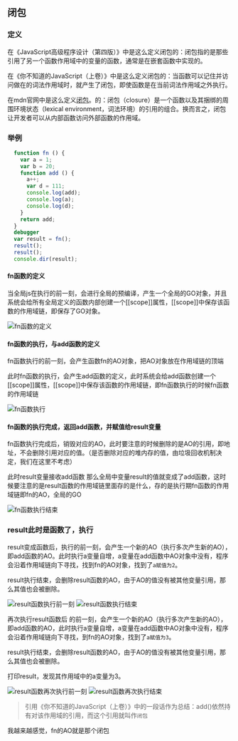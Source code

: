 ## 闭包

### 定义
在《JavaScript高级程序设计（第四版）》中是这么定义闭包的：闭包指的是那些引用了另一个函数作用域中的变量的函数，通常是在嵌套函数中实现的。

在《你不知道的JavaScript（上卷）》中是这么定义闭包的：当函数可以记住并访问做在的词法作用域时，就产生了闭包，即使函数是在当前词法作用域之外执行。

在mdn官网中是这么定义[闭包](https://developer.mozilla.org/zh-CN/docs/Web/JavaScript/Closures)。的：闭包（closure）是一个函数以及其捆绑的周围环境状态（lexical environment，词法环境）的引用的组合。换而言之，闭包让开发者可以从内部函数访问外部函数的作用域。


### 举例
```js
  function fn () {
    var a = 1;
    var b = 20;
    function add () {
      a++;
      var d = 111;
      console.log(add);
      console.log(a);
      console.log(d);
    }
    return add;
  }
  debugger
  var result = fn();
  result();
  result();
  console.dir(result);
```

#### fn函数的定义
当全局js在执行的前一刻，会进行全局的预编译，产生一个全局的GO对象，并且系统会给所有全局定义的函数内部创建一个[[scope]]属性，[[scope]]中保存该函数的作用域链，即保存了GO对象。

![fn函数的定义](../../picture/闭包/fn函数的定义.png)


#### fn函数的执行，与add函数的定义
fn函数执行的前一刻，会产生函数fn的AO对象，把AO对象放在作用域链的顶端

此时fn函数的执行，会产生add函数的定义，此时系统会给add函数创建一个[[scope]]属性，[[scope]]中保存该函数的作用域链，即fn函数执行的时候fn函数的作用域链

![fn函数执行](../../picture/闭包/fn函数执行.png)

#### fn函数的执行完成，返回add函数，并赋值给result变量
fn函数执行完成后，销毁对应的AO，此时要注意的时候删除的是AO的引用，即地址，不会删除引用对应的值。（是否删除对应的堆内存的值，由垃圾回收机制决定，我们在这里不考虑）

此时result变量接收add函数 那么全局中变量result的值就变成了add函数，这时候要注意的是result函数的作用域链里面存的是什么，存的是执行期fn函数的作用域链即fn的AO，全局的GO

![fn函数执行结束](../../picture/闭包/fn函数执行结束.png)

### result此时是函数了，执行

result变成函数后，执行的前一刻，会产生一个新的AO（执行多次产生新的AO），即add函数的AO。此时执行a变量自增，a变量在add函数中AO对象中没有，程序会沿着作用域链向下寻找，找到fn的AO对象，找到了`a赋值为2`。

result执行结束，会删除result函数的AO，由于AO的值没有被其他变量引用，那么其值也会被删除。



![result函数执行前一刻](../../picture/闭包/result函数执行前一刻.png)
![result函数执行结束](../../picture/闭包/result函数执行结束.png)

再次执行result函数后 的前一刻，会产生一个新的AO（执行多次产生新的AO），即add函数的AO，此时执行a变量自增，a变量在add函数中AO对象中没有，程序会沿着作用域链向下寻找，到fn的AO对象，找到了`a赋值为3`。

result执行结束，会删除result函数的AO，由于AO的值没有被其他变量引用，那么其值也会被删除。

打印result，发现其作用域中的a变量为3。

![result函数再次执行前一刻](../../picture/闭包/result函数再次执行前一刻.png)
![result函数再次执行结束](../../picture/闭包/result函数再次执行结束.png)


> 引用《你不知道的JavaScript（上卷）》中的一段话作为总结：add()依然持有对该作用域的引用，而这个引用就叫作`闭包`

我越来越感觉，fn的AO就是那个闭包